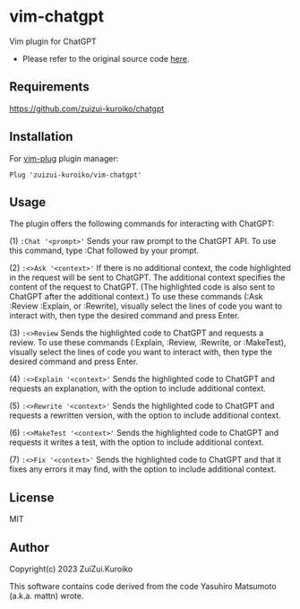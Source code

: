 # vim-chatgpt

Vim plugin for ChatGPT

- Please refer to the original source code [here](https://github.com/mattn/vim-chatgpt).

## Requirements

<https://github.com/zuizui-kuroiko/chatgpt>

## Installation

For [vim-plug](https://github.com/junegunn/vim-plug) plugin manager:

```
Plug 'zuizui-kuroiko/vim-chatgpt'
```

## Usage

The plugin offers the following commands for interacting with ChatGPT:

(1) `:Chat '<prompt>'` Sends your raw prompt to the ChatGPT API.
To use this command, type :Chat followed by your prompt.

(2) `:<>Ask '<context>'` If there is no additional context, the code highlighted in the request will be sent to ChatGPT.
The additional context specifies the content of the request to ChatGPT. (The highlighted code is also sent to ChatGPT after the additional context.)
To use these commands (:Ask :Review :Explain, or :Rewrite), visually select the lines of code you want to interact with, then type the desired command and press Enter.

(3) `:<>Review` Sends the highlighted code to ChatGPT and requests a review.
To use these commands (:Explain, :Review, :Rewrite, or :MakeTest), visually select the lines of code you want to interact with, then type the desired command and press Enter.

(4) `:<>Explain '<context>'` Sends the highlighted code to ChatGPT and requests an explanation, with the option to include additional context.

(5) `:<>Rewrite '<context>'` Sends the highlighted code to ChatGPT and requests a rewritten version, with the option to include additional context.

(6) `:<>MakeTest '<context>'` Sends the highlighted code to ChatGPT and requests it writes a test, with the option to include additional context.

(7) `:<>Fix '<context>'` Sends the highlighted code to ChatGPT and that it fixes any errors it may find, with the option to include additional context.

## License

MIT

## Author
Copyright(c) 2023 ZuiZui.Kuroiko

This software contains code derived from the code Yasuhiro Matsumoto (a.k.a. mattn) wrote.
